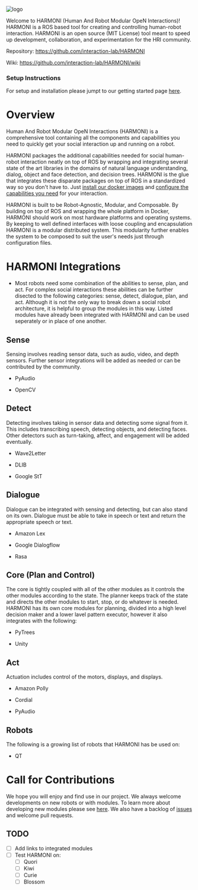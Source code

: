 ![logo](logo.svg)

Welcome to HARMONI (Human And Robot Modular OpeN Interactions)! HARMONI is a ROS based tool for creating and controlling human-robot interaction. HARMONI is an open source (MIT License) tool meant to speed up development, collaboration, and experimentation for the HRI community. 

Repository: https://github.com/interaction-lab/HARMONI

Wiki: https://github.com/interaction-lab/HARMONI/wiki


### Setup Instructions

For setup and installation please jumpt to our getting started page [here](https://github.com/interaction-lab/HARMONI/wiki/Getting-started).



# Overview

Human And Robot Modular OpeN Interactions (HARMONI) is a comprehensive tool containing all the components and capabilities you need to quickly get your social interaction up and running on a robot. 

HARMONI packages the additional capabilities needed for social human-robot interaction neatly on top of ROS by wrapping and integrating several state of the art libraries in the domains of natural language understanding, dialog, object and face detection, and decision trees. HARMONI is the glue that integrates these disparate packages on top of ROS in a standardized way so you don't have to. Just [install our docker images](https://github.com/interaction-lab/HARMONI/wiki/Setup) and [configure the capabilities you need](https://github.com/interaction-lab/HARMONI/wiki/Usage) for your interaction.

HARMONI is built to be Robot-Agnostic, Modular, and Composable. By building on top of ROS and wrapping the whole platform in Docker, HARMONI should work on most hardware platforms and operating systems. By keeping to well defined interfaces with loose coupling and encapsulation HARMONI is a modular distributed system. This modularity further enables the system to be composed to suit the user's needs just through configuration files.

# HARMONI Integrations

- Most robots need some combination of the abilities to sense, plan, and act. For complex social interactions these abilities can be further disected to the following categories: sense, detect, dialogue, plan, and act. Although it is not the only way to break down a social robot architecture, it is helpful to group the modules in this way. Listed modules have already been integrated with HARMONI and can be used seperately or in place of one another.

## Sense 
Sensing involves reading sensor data, such as audio, video, and depth sensors. Further sensor integrations will be added as needed or can be contributed by the community.

- PyAudio

- OpenCV

## Detect
Detecting involves taking in sensor data and detecting some signal from it. This includes transcribing speech, detecting objects, and detecting faces. Other detectors such as turn-taking, affect, and engagement will be added eventually.

- Wave2Letter

- DLIB

- Google StT

## Dialogue
Dialogue can be integrated with sensing and detecting, but can also stand on its own. Dialogue must be able to take in speech or text and return the appropriate speech or text.

- Amazon Lex

- Google Dialogflow

- Rasa

## Core (Plan and Control)
The core is tightly coupled with all of the other modules as it controls the other modules according to the state. The planner keeps track of the state and directs the other modules to start, stop, or do whatever is needed. HARMONI has its own core modules for planning, divided into a high level decision maker and a lower lavel pattern executor, however it also integrates with the following:

- PyTrees

- Unity


## Act
Actuation includes control of the motors, displays, and displays. 

- Amazon Polly

- Cordial

- PyAudio

## Robots
The following is a growing list of robots that HARMONI has be used on:

- QT


# Call for Contributions
We hope you will enjoy and find use in our project. We always welcome developments on new robots or with modules. To learn more about developing new modules please see [here](https://github.com/interaction-lab/HARMONI/wiki). We also have a backlog of [issues](https://github.com/interaction-lab/HARMONI/issues) and welcome pull requests.


## TODO
- [ ] Add links to integrated modules
- [ ] Test HARMONI on:
    - [ ] Quori
    - [ ] Kiwi
    - [ ] Curie
    - [ ] Blossom